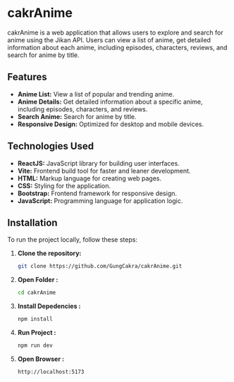 # cakrAnime

cakrAnime is a web application that allows users to explore and search for anime using the Jikan API. Users can view a list of anime, get detailed information about each anime, including episodes, characters, reviews, and search for anime by title.

## Features

- **Anime List:** View a list of popular and trending anime.
- **Anime Details:** Get detailed information about a specific anime, including episodes, characters, and reviews.
- **Search Anime:** Search for anime by title.
- **Responsive Design:** Optimized for desktop and mobile devices.

## Technologies Used

- **ReactJS:** JavaScript library for building user interfaces.
- **Vite:** Frontend build tool for faster and leaner development.
- **HTML:** Markup language for creating web pages.
- **CSS:** Styling for the application.
- **Bootstrap:** Frontend framework for responsive design.
- **JavaScript:** Programming language for application logic.

## Installation

To run the project locally, follow these steps:

1. **Clone the repository:**

   ```bash
   git clone https://github.com/GungCakra/cakrAnime.git

2. **Open Folder :**

   ```bash
   cd cakrAnime
   
3. **Install Depedencies :**

   ```bash
   npm install
   
4. **Run Project :**

   ```bash
   npm run dev

5. **Open Browser :**

   ```bash
   http://localhost:5173